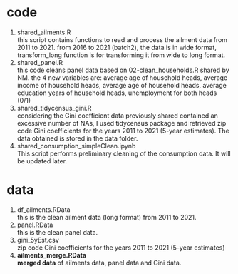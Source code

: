 # code
1.  shared_ailments.R <br> 
this script contains functions to read and process the ailment data from 2011 to 2021. from 2016 to 2021 (batch2), the data is in wide format, transform_long function is for transforming it from wide to long format. <br> 
2. shared_panel.R <br> 
this code cleans panel data based on 02-clean_households.R shared by NM. the 4 new variables are: average age of household heads, average income of household heads, average age of household heads, average education years of household heads, unemployment for both heads (0/1)<br> 
4. shared_tidycensus_gini.R <br> 
considering the Gini coefficient data previously shared contained an excessive number of NAs, I used tidycensus package and retrieved zip code Gini coefficients for the years 2011 to 2021 (5-year estimates). The data obtained is stored in the data folder. <br> 
5. shared_consumption_simpleClean.ipynb<br> 
This script performs preliminary cleaning of the consumption data. It will be updated later.<br>

# data
1. df_ailments.RData<br>
this is the clean ailment data (long format) from 2011 to 2021.<br>
2. panel.RData<br>
this is the clean panel data.<br>
3. gini_5yEst.csv<br>
zip code Gini coefficients for the years 2011 to 2021 (5-year estimates)<br>
4. **ailments_merge.RData** <br>
**merged data** of ailments data, panel data and Gini data. 
